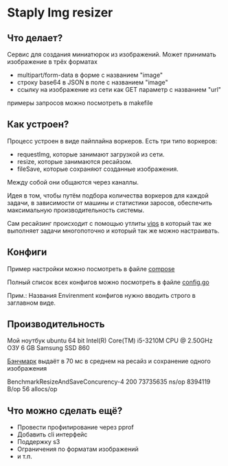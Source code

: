 # Staply Img resizer

## Что делает?
Сервис для создания миниатюрок из изображений. Может принимать изображение в трёх форматах
+ multipart/form-data в форме с названием "image"
+ строку base64 в JSON в поле с названием "image"
+ ссылку на изображение из сети как GET параметр с названием "url"

примеры запросов можно посмотреть в makefile


## Как устроен?
Процесс устроен в виде пайплайна воркеров. Есть три типо воркеров:
+ requestImg, которые занимают загрузкой из сети.
+ resize, которые занимаются ресайзом. 
+ fileSave, которые сохраняют созданные изображения.

Между собой они общаются через каналлы.

Идея в том, чтобы путём подбора количества воркеров для каждой задачи, в зависимости от машины и статистики заросов, обеспечить максимальную производительность системы.

Сам ресайзинг происходит с помощью утлиты [vips](https://jcupitt.github.io/libvips/) в который так же выполняет задачи многопоточно и который так же можно настраивать.

## Конфиги
Пример настройки можно посмотреть в файле [compose](https://github.com/zaur22/staply_img_resizer/blob/master/docker-compose.yml)

Полный список всех конфигов можно посмотреть в файле [config.go](https://github.com/zaur22/staply_img_resizer/blob/master/config/config.go)

Прим.: Названия Envirenment конфигов нужно вводить строго в заглавном виде.


## Производительность
Мой ноутбук
ubuntu 64 bit
Intel(R) Core(TM) i5-3210M CPU @ 2.50GHz
ОЗУ 6 GB
Samsung SSD 860

[Бэнчмарк](https://github.com/zaur22/staply_img_resizer/blob/master/resizer/resizer_test.go#L68) выдаёт в 70 мс в среднем на ресайз и сохранение одного изображения

BenchmarkResizeAndSaveConcurency-4   	     200	  73735635 ns/op	 8394119 B/op	      56 allocs/op


## Что можно сделать ещё?
+ Провести профилирование через pprof
+ Добавить cli интерфейс
+ Поддержку s3
+ Ограничения по форматам изображений
+ и т.п.